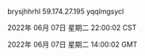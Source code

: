 brysjhhrhl 59.174.27.195 yqqlmgsycl

2022年 06月 07日 星期二 22:00:02 CST

2022年 06月 07日 星期二 14:00:02 GMT
